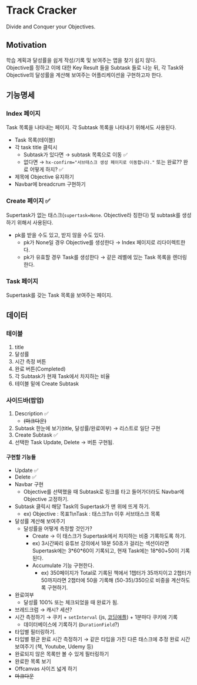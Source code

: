 # Track Cracker
Divide and Conquer your Objectives.

## Motivation
학습 계획과 달성률을 쉽게 작성/기록 및 보여주는 앱을 찾기 쉽지 않다.  
Objective를 정하고 이에 대한 Key Result 들을 Subtask 들로 나눈 뒤, 각 Task와 Objective의 달성률을 계산해 보여주는 어플리케이션을 구현하고자 한다.

## 기능명세
### Index 페이지
Task 목록을 나타내는 페이지. 각 Subtask 목록을 나타내기 위해서도 사용된다.

- Task 목록(테이블)
- 각 task title 클릭시
    - Subtask가 있다면 → subtask 목록으로 이동 ✅
    - 없다면 → `hx-confirm="서브태스크 생성 페이지로 이동합니다."` 또는 완료?? 완료 어떻게 하지? ✅
- 제목에 Objective 유지하기
- Navbar에 breadcrum 구현하기

### Create 페이지 ✅
Supertask가 없는 태스크(`supertask=None`. Objective라 칭한다) 및 subtask를 생성하기 위해서 사용된다.

- pk를 받을 수도 있고, 받지 않을 수도 있다.
    - pk가 None일 경우 Objective를 생성한다 → Index 페이지로 리다이렉트한다.
    - pk가 유효할 경우 Task를 생성한다 → 같은 레벨에 있는 Task 목록을 렌더링한다.

### Task 페이지
Supertask를 갖는 Task 목록을 보여주는 페이지.

## 데이터
### 테이블
1. title
2. 달성률
3. 시간 측정 버튼
4. 완료 버튼(Completed)
5. 각 Subtask가 현재 Task에서 차지하는 비율
0. 테이블 밑에 Create Subtask

### 사이드바(팝업)
1. Description ✅
    - ~~(마크다운)~~
2. Subtask 한눈에 보기(title, 달성률/완료여부) → 리스트로 일단 구현
3. Create Subtask ✅
4. 선택한 Task Update, Delete → 버튼 구현됨.

#### 구현할 기능들
- Update ✅
- Delete ✅
- Navbar 구현
    - Objective를 선택했을 때 Subtask로 링크를 타고 들어가더라도 Navbar에 Objective 고정하기.
- Subtask 클릭시 해당 Task의 Supertask가 맨 위에 뜨게 하기.
    - ex) Objective : 목표1\nTask : 태스크1\n 이후 서브태스크 목록
- 달성률 계산해 보여주기
    - 달성률을 어떻게 측정할 것인가?
        - Create → 이 태스크가 Supertask에서 차지하는 비중 기록하도록 하기.
        -  ex) 3시간짜리 유튜브 강의에서 18분 50초가 걸리는 섹션이라면 Supertask에는 3\*60\*60이 기록되고, 현재 Task에는 18\*60+50이 기록된다.
        - Accumulate 기능 구현한다.
            - ex) 350페이지가 Total로 기록된 책에서 1챕터가 35까지이고 2챕터가 50까지라면 2챕터에 50을 기록해 (50-35)/350으로 비중을 계산하도록 구현하기.
- 완료여부
    - 달성률 100% 또는 체크되었을 때 완료가 됨.
- 브레드크럼 → 캐시? 세션?
- 시간 측정하기 → 쿠키 + `setInterval` (js, [코딩애플](https://youtu.be/oWSNOrBbOIU?t=246)) + 1분마다 쿠키에 기록
    - 데이터베이스에 기록하기 (`DurationField`?)
- 타입별 필터링하기.
- 타입별 평균 완료 시간 측정하기 → 같은 타입을 가진 다른 태스크에 추정 완료 시간 보여주기 (책, Youtube, Udemy 등)
- 완료되지 않은 목록만 볼 수 있게 필터링하기
- 완료한 목록 보기
- Offcanvas 사이즈 넓게 하기
- ~~마크다운~~